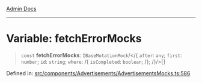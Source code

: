 [Admin Docs](/)

***

# Variable: fetchErrorMocks

> `const` **fetchErrorMocks**: `IBaseMutationMock`/</{ `after`: `any`; `first`: `number`; `id`: `string`; `where`: /{ `isCompleted`: `boolean`; /}; /}/>[]

Defined in: [src/components/Advertisements/AdvertisementsMocks.ts:586](https://github.com/PalisadoesFoundation/talawa-admin/blob/main/src/components/Advertisements/AdvertisementsMocks.ts#L586)
